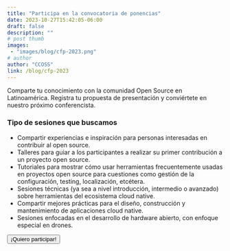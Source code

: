 ```yaml
---
title: "Participa en la convocatoria de ponencias"
date: 2023-10-27T15:42:05-06:00
draft: false
description: ""
# post thumb
images: 
 - "images/blog/cfp-2023.png"
# author
author: "CCOSS" 
link: /blog/cfp-2023
---
```


Comparte tu conocimiento con la comunidad Open Source en Latinoamérica. Registra tu propuesta de presentación y conviértete en nuestro próximo conferencista.

### Tipo de sesiones que buscamos
* Compartir experiencias e inspiración para personas interesadas en contribuir al open source.
* Talleres para guiar a los participantes a realizar su primer contribución a un proyecto open source.
* Tutoriales para mostrar cómo usar herramientas frecuentemente usadas en proyectos open source para cuestiones como gestión de la configuración, testing, localización, etcétera.
* Sesiones técnicas (ya sea a nivel introducción, intermedio o avanzado) sobre herramientas del ecosistema cloud native.
* Compartir mejores prácticas para el diseño, construcción y mantenimiento de aplicaciones cloud native.
* Sesiones enfocadas en el desarrollo de hardware abierto, con enfoque especial en drones.

<div class="text-center mt-4">
<a href="https://sessionize.com/ccoss-kcdgdl-2024/">
<button type="button" style="align-items: center;" class="btn btn-info col-md-5 px-3">¡Quiero participar!</button>
</a>
</div>


